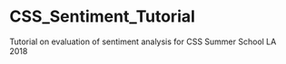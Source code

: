 # CSS_Sentiment_Tutorial
Tutorial on evaluation of sentiment analysis for CSS Summer School LA 2018
